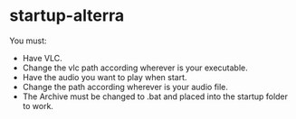 # startup-alterra

You must:
    
   - Have VLC.
   - Change the vlc path according wherever is your executable.
   - Have the audio you want to play when start.
   - Change the path according wherever is your audio file.
   - The Archive must be changed to .bat and placed into the startup folder to work.
